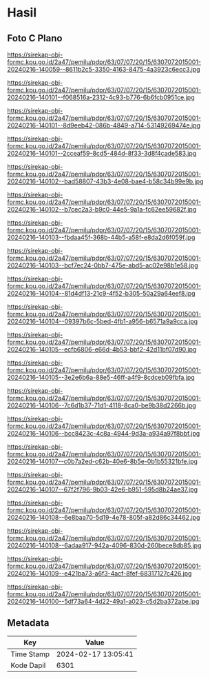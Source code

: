 # Hasil

## Foto C Plano

https://sirekap-obj-formc.kpu.go.id/2a47/pemilu/pdpr/63/07/07/20/15/6307072015001-20240216-140059--8611b2c5-3350-4163-8475-4a3923c6ecc3.jpg

https://sirekap-obj-formc.kpu.go.id/2a47/pemilu/pdpr/63/07/07/20/15/6307072015001-20240216-140101--f068516a-2312-4c93-b776-6b6fcb0951ce.jpg

https://sirekap-obj-formc.kpu.go.id/2a47/pemilu/pdpr/63/07/07/20/15/6307072015001-20240216-140101--8d9eeb42-086b-4849-a714-53149269474e.jpg

https://sirekap-obj-formc.kpu.go.id/2a47/pemilu/pdpr/63/07/07/20/15/6307072015001-20240216-140101--2cceaf59-8cd5-484d-8f33-3d8f4cade583.jpg

https://sirekap-obj-formc.kpu.go.id/2a47/pemilu/pdpr/63/07/07/20/15/6307072015001-20240216-140102--bad58807-43b3-4e08-bae4-b58c34b99e9b.jpg

https://sirekap-obj-formc.kpu.go.id/2a47/pemilu/pdpr/63/07/07/20/15/6307072015001-20240216-140102--b7cec2a3-b9c0-44e5-9a1a-fc62ee59682f.jpg

https://sirekap-obj-formc.kpu.go.id/2a47/pemilu/pdpr/63/07/07/20/15/6307072015001-20240216-140103--fbdaa45f-368b-44b5-a58f-e8da2d6f059f.jpg

https://sirekap-obj-formc.kpu.go.id/2a47/pemilu/pdpr/63/07/07/20/15/6307072015001-20240216-140103--bcf7ec24-0bb7-475e-abd5-ac02e98b1e58.jpg

https://sirekap-obj-formc.kpu.go.id/2a47/pemilu/pdpr/63/07/07/20/15/6307072015001-20240216-140104--81d4df13-21c9-4f52-b305-50a29a64eef8.jpg

https://sirekap-obj-formc.kpu.go.id/2a47/pemilu/pdpr/63/07/07/20/15/6307072015001-20240216-140104--09397b6c-5bed-4fb1-a956-b6571a9a9cca.jpg

https://sirekap-obj-formc.kpu.go.id/2a47/pemilu/pdpr/63/07/07/20/15/6307072015001-20240216-140105--ecfb6806-e66d-4b53-bbf2-42d11bf07d90.jpg

https://sirekap-obj-formc.kpu.go.id/2a47/pemilu/pdpr/63/07/07/20/15/6307072015001-20240216-140105--3e2e6b6a-88e5-46ff-a4f9-8cdceb09fbfa.jpg

https://sirekap-obj-formc.kpu.go.id/2a47/pemilu/pdpr/63/07/07/20/15/6307072015001-20240216-140106--7c6d1b37-71d1-4118-8ca0-be9b38d2266b.jpg

https://sirekap-obj-formc.kpu.go.id/2a47/pemilu/pdpr/63/07/07/20/15/6307072015001-20240216-140106--bcc8423c-4c8a-4944-9d3a-a934a97f8bbf.jpg

https://sirekap-obj-formc.kpu.go.id/2a47/pemilu/pdpr/63/07/07/20/15/6307072015001-20240216-140107--c0b7a2ed-c62b-40e6-8b5e-0b1b55321bfe.jpg

https://sirekap-obj-formc.kpu.go.id/2a47/pemilu/pdpr/63/07/07/20/15/6307072015001-20240216-140107--67f2f796-9b03-42e6-b951-595d8b24ae37.jpg

https://sirekap-obj-formc.kpu.go.id/2a47/pemilu/pdpr/63/07/07/20/15/6307072015001-20240216-140108--6e8baa70-5d19-4e78-805f-a82d86c34462.jpg

https://sirekap-obj-formc.kpu.go.id/2a47/pemilu/pdpr/63/07/07/20/15/6307072015001-20240216-140108--6adaa917-942a-4096-830d-260bece8db85.jpg

https://sirekap-obj-formc.kpu.go.id/2a47/pemilu/pdpr/63/07/07/20/15/6307072015001-20240216-140109--e421ba73-a6f3-4acf-8fef-68317127c426.jpg

https://sirekap-obj-formc.kpu.go.id/2a47/pemilu/pdpr/63/07/07/20/15/6307072015001-20240216-140100--5df73a64-4d22-49a1-a023-c5d2ba372abe.jpg


## Metadata

| Key        | Value               |
| ---------- | ------------------- |
| Time Stamp | 2024-02-17 13:05:41 |
| Kode Dapil | 6301                |



